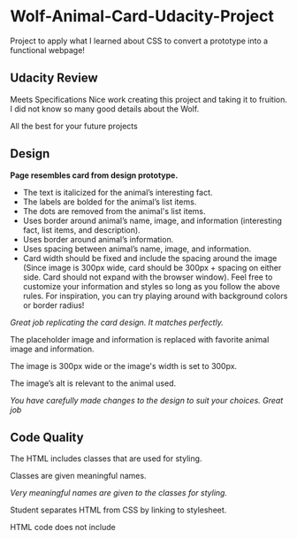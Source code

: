 # Wolf-Animal-Card-Udacity-Project

Project to apply what I learned about CSS to convert a prototype into a functional webpage!

## Udacity Review
Meets Specifications
Nice work creating this project and taking it to fruition. I did not know so many good details about the Wolf.

All the best for your future projects

## Design
**Page resembles card from design prototype.**

- The text is italicized for the animal’s interesting fact.
- The labels are bolded for the animal’s list items.
- The dots are removed from the animal's list items.
- Uses border around animal’s name, image, and information (interesting fact, list items, and description).
- Uses border around animal’s information.
- Uses spacing between animal’s name, image, and information.
- Card width should be fixed and include the spacing around the image (Since image is 300px wide, card should be 300px + spacing on either side. Card should not expand with the browser window).
Feel free to customize your information and styles so long as you follow the above rules. For inspiration, you can try playing around with background colors or border radius!

*Great job replicating the card design. It matches perfectly.*

The placeholder image and information is replaced with favorite animal image and information.

The image is 300px wide or the image's width is set to 300px.

The image’s alt is relevant to the animal used.

*You have carefully made changes to the design to suit your choices. Great job*

## Code Quality
The HTML includes classes that are used for styling.

Classes are given meaningful names.

*Very meaningful names are given to the classes for styling.*

Student separates HTML from CSS by linking to stylesheet.

HTML code does not include <style> elements or style attributes in the body.

*Very well separated HTML and CSS.*

Code is ready for review, meaning new lines and indentation are used for easy readability.

*Nice code readability*
